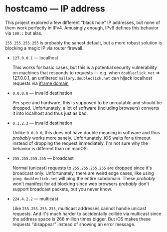 # hostcamo — IP address

This project explored a few different "black hole" IP addresses, but none of
them work perfectly in IPv4. Amusingly enough, IPv6 defines this behavior via
`100::` but alas.

`255.255.255.255` is probably the sanest default, but a more robust solution is
blocking a magic IP via router firewall.

* `127.0.0.1` — localhost

    This works for basic cases, but this is a potential security vulnerability on
    machines that responds to requests — e.g. when `doubleclick.net` => 127.0.0.1,
    an unfiltered `mallory.doubleclick.net` can hijack localhost requests via
    [iframe domain](https://developer.mozilla.org/en-US/docs/Web/Security/Same-origin_policy#Changing_origin)

* `0.0.0.0` — invalid destination

    Per spec and hardware, this is supposed to be unroutable and should be dropped.
    Unfortunately, a lot of software (including browsers) converts it into localhost
    and thus just as bad.

* `0.1.2.3` — invalid destination

    Unlike `0.0.0.0`, this does not have double meaning in software and thus
    _probably_ works more sanely.  Unfortunately, iOS waits for a timeout instead of
    dropping the request immediately.  I'm not sure why the behavior is different
    than on macOS.

* `255.255.255.255` — broadcast

    Normal (unicast) requests to `255.255.255.255` are dropped since it's
    broadcast only. Unfortunately, there are weird edge cases, like using
    `ping doubleclick.net` will ping the entire subdomain.  These _probably_ won't
    manifest for ad blocking since web browsers _probably_ don't support broadcast
    packets, but you never know.

* `224.4.2.2` — multicast

    Like `255.255.255.255`, multicast addresses cannot handle unicast requests.
    And it's much harder to accidentally collide via multicast since the address
    space is 268 million times bigger. But iOS makes these requests "disappear"
    instead of showing an error message.
